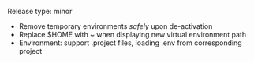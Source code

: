 Release type: minor

* Remove temporary environments *safely* upon de-activation
* Replace $HOME with ~ when displaying new virtual environment path
* Environment: support .project files, loading .env from corresponding project
